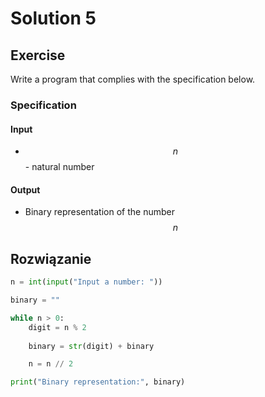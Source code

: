 # Solution 5

## Exercise

Write a program that complies with the specification below.

### Specification

#### Input

* $$n$$ - natural number

#### Output

* Binary representation of the number $$n$$

## Rozwiązanie

```python
n = int(input("Input a number: "))

binary = ""

while n > 0:
    digit = n % 2
    
    binary = str(digit) + binary

    n = n // 2

print("Binary representation:", binary)
```
